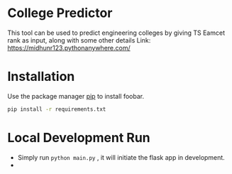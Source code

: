# College Predictor
This tool can be used to predict engineering colleges by giving TS Eamcet rank as input, along with some other details
Link: https://midhunr123.pythonanywhere.com/

# Installation

Use the package manager [pip](https://pip.pypa.io/en/stable/) to install foobar.

```bash
pip install -r requirements.txt
```

# Local Development Run

- Simply run `python main.py` , it will initiate the flask app in development.
- 

